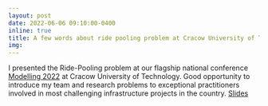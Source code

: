 ```yaml
---
layout: post
date: 2022-06-06 09:10:00-0400
inline: true
title: A few words about ride pooling problem at Cracow University of Technology
img:
---
```


I presented the Ride-Pooling problem at our flagship national conference [Modelling 2022](https://www.pk.edu.pl/index.php?option=com_content&view=article&id=4319:konferencja-modelling-modelowanie-podrozy-i-prognozowanie-ruchu-9-10-czerwca&lang=pl&Itemid=1118) at Cracow University of Technology. 
Good opportunity to introduce my team and research problems to exceptional practitioners involved in most challenging infrastructure projects in the country. [Slides](/./assets/pdf/Kucharski_pooling_modelling2022.pdf)
